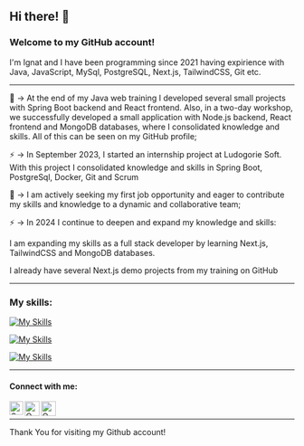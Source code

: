 ## Hi there! 👋

### Welcome to my GitHub account!
I'm Ignat and I have been programming since 2021 having expirience with Java, JavaScript, MySql, PostgreSQL, Next.js, TailwindCSS, Git etc.

<hr>

🌱 ->  At the end of my Java web training I developed several small projects with Spring Boot backend and React frontend. Also, in a two-day workshop, we successfully developed a small application with Node.js backend, React frontend and MongoDB databases, where I consolidated knowledge and skills. All of this can be seen on my GitHub profile;

⚡   -> In September 2023, I started an internship project at Ludogorie Soft. With this project I consolidated knowledge and skills in Spring Boot, PostgreSql, Docker, Git and Scrum

👯 ->  I am actively seeking my first job opportunity and eager to contribute my skills and knowledge to a dynamic and collaborative team;

⚡  ->  In 2024 I continue to deepen and expand my knowledge and skills:

   I am expanding my skills as a full stack developer by learning Next.js, TailwindCSS and MongoDB databases.
   
   I already have several Next.js demo projects from my training on GitHub

<hr>

### My skills:

[![My Skills](https://skillicons.dev/icons?i=java,spring,mysql,postgresql,mongodb)](https://skillicons.dev)

[![My Skills](https://skillicons.dev/icons?i=js,nodejs,nextjs,react,tailwindcss,html,css)](https://skillicons.dev)

[![My Skills](https://skillicons.dev/icons?i=git,github,docker,vercel)](https://skillicons.dev)

<hr>

#### Connect with me:
  </hr>
  <a href="https://www.linkedin.com/in/ignat-ignatov-309478244/">
   <img align="left" alt=" Om Patel | Linkedin" width="24px" src="https://www.vectorlogo.zone/logos/linkedin/linkedin-icon.svg" />
  </a>
  <a href="mailto:ignatov1423@gmail.com">
    <img align="left" alt="Om Patel | Gmail" width="26px" src="https://www.vectorlogo.zone/logos/gmail/gmail-icon.svg" />
  </a>
   <a href="https://github.com/ignatIgnatov">
    <img align="left" alt="Om Patel | Github" width="26px" src="https://www.vectorlogo.zone/logos/github/github-tile.svg" />
  </a>
  <br>
  <hr>
  
Thank You for visiting my Github account!

